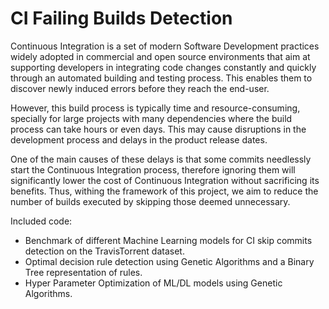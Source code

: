 # CI Failing Builds Detection

Continuous Integration is a set of modern Software Development practices widely adopted in commercial and open source environments that aim at supporting developers in integrating code changes constantly and quickly through an automated building and testing process.
This enables them to discover newly induced errors before they reach the end-user.

However, this build process is typically time and resource-consuming, specially for large projects with many dependencies where the build process can take hours or even days. This may cause disruptions in the development process and delays in the product release dates.

One of the main causes of these delays is that some commits needlessly start the Continuous Integration process, therefore ignoring them will significantly lower the cost of Continuous Integration without sacrificing its benefits.
Thus, withing the framework of this project, we aim to reduce the number of builds executed by skipping those deemed unnecessary.

Included code:
- Benchmark of different Machine Learning models for CI skip commits detection on the TravisTorrent dataset.
- Optimal decision rule detection using Genetic Algorithms and a Binary Tree representation of rules.
- Hyper Parameter Optimization of ML/DL models using Genetic Algorithms.
